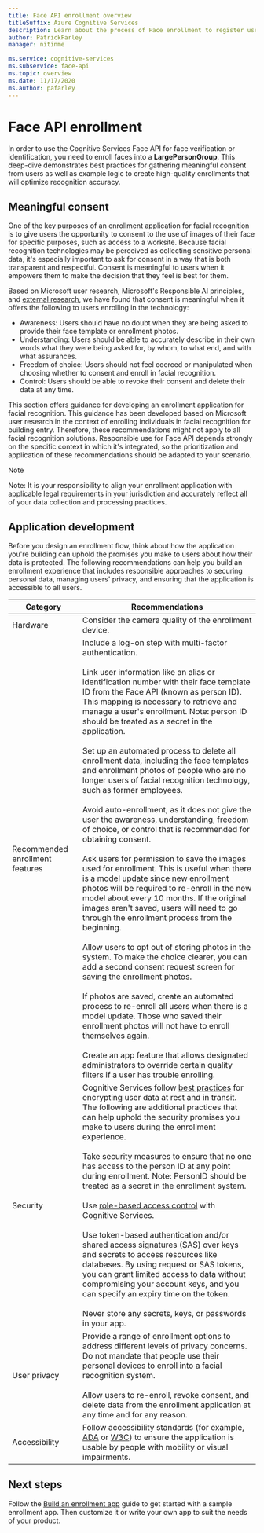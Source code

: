 ```yaml
---
title: Face API enrollment overview
titleSuffix: Azure Cognitive Services
description: Learn about the process of Face enrollment to register users in a face recognition service.
author: PatrickFarley
manager: nitinme

ms.service: cognitive-services
ms.subservice: face-api
ms.topic: overview
ms.date: 11/17/2020
ms.author: pafarley
---
```


# Face API enrollment

In order to use the Cognitive Services Face API for face verification or identification, you need to enroll faces into a **LargePersonGroup**. This deep-dive demonstrates best practices for gathering meaningful consent from users as well as example logic to create high-quality enrollments that will optimize recognition accuracy.  

## Meaningful consent 

One of the key purposes of an enrollment application for facial recognition is to give users the opportunity to consent to the use of images of their face for specific purposes, such as access to a worksite. Because facial recognition technologies may be perceived as collecting sensitive personal data, it's especially important to ask for consent in a way that is both transparent and respectful. Consent is meaningful to users when it empowers them to make the decision that they feel is best for them.   

Based on Microsoft user research, Microsoft's Responsible AI principles, and [external research](ftp://ftp.cs.washington.edu/tr/2000/12/UW-CSE-00-12-02.pdf), we have found that consent is meaningful when it offers the following to users enrolling in the technology:

* Awareness: Users should have no doubt when they are being asked to provide their face template or enrollment photos. 
* Understanding: Users should be able to accurately describe in their own words what they were being asked for, by whom, to what end, and with what assurances. 
* Freedom of choice: Users should not feel coerced or manipulated when choosing whether to consent and enroll in facial recognition. 
* Control: Users should be able to revoke their consent and delete their data at any time. 

This section offers guidance for developing an enrollment application for facial recognition. This guidance has been developed based on Microsoft user research in the context of enrolling individuals in facial recognition for building entry. Therefore, these recommendations might not apply to all facial recognition solutions. Responsible use for Face API depends strongly on the specific context in which it's integrated, so the prioritization and application of these recommendations should be adapted to your scenario. 

> [!NOTE]
> Note: It is your responsibility to align your enrollment application with applicable legal requirements in your jurisdiction and accurately reflect all of your data collection and processing practices.

## Application development 

Before you design an enrollment flow, think about how the application you're building can uphold the promises you make to users about how their data is protected. The following recommendations can help you build an enrollment experience that includes responsible approaches to securing personal data, managing users' privacy, and ensuring that the application is accessible to all users.  

|Category | Recommendations |
|---|---|
|Hardware | Consider the camera quality of the enrollment device. |
|Recommended enrollment features | Include a log-on step with multi-factor authentication.</br></br>Link user information like an alias or identification number with their face template ID from the Face API (known as person ID). This mapping is necessary to retrieve and manage a user's enrollment. Note: person ID should be treated as a secret in the application.</br></br>Set up an automated process to delete all enrollment data, including the face templates and enrollment photos of people who are no longer users of facial recognition technology, such as former employees.</br></br>Avoid auto-enrollment, as it does not give the user the awareness, understanding, freedom of choice, or control that is recommended for obtaining consent. </br></br>Ask users for permission to save the images used for enrollment. This is useful when there is a model update since new enrollment photos will be required to re-enroll in the new model about every 10 months. If the original images aren't saved, users will need to go through the enrollment process from the beginning.</br></br>Allow users to opt out of storing photos in the system. To make the choice clearer, you can add a second consent request screen for saving the enrollment photos. </br></br>If photos are saved, create an automated process to re-enroll all users when there is a model update. Those who saved their enrollment photos will not have to enroll themselves again. </br></br>Create an app feature that allows designated administrators to override certain quality filters if a user has trouble enrolling. |
|Security | Cognitive Services follow [best practices](https://docs.microsoft.com/azure/cognitive-services/cognitive-services-virtual-networks?tabs=portal) for encrypting user data at rest and in transit. The following are additional practices that can help uphold the security promises you make to users during the enrollment experience. </br></br>Take security measures to ensure that no one has access to the person ID at any point during enrollment. Note: PersonID should be treated as a secret in the enrollment system. </br></br>Use [role-based access control](https://docs.microsoft.com/azure/role-based-access-control/overview) with Cognitive Services. </br></br>Use token-based authentication and/or shared access signatures (SAS) over keys and secrets to access resources like databases. By using request or SAS tokens, you can grant limited access to data without compromising your account keys, and you can specify an expiry time on the token. </br></br>Never store any secrets, keys, or passwords in your app. |
|User privacy |Provide a range of enrollment options to address different levels of privacy concerns. Do not mandate that people use their personal devices to enroll into a facial recognition system. </br></br>Allow users to re-enroll, revoke consent, and delete data from the enrollment application at any time and for any reason. |
|Accessibility |Follow accessibility standards (for example, [ADA](https://www.ada.gov/regs2010/2010ADAStandards/2010ADAstandards.htm) or [W3C](https://www.w3.org/TR/WCAG21/)) to ensure the application is usable by people with mobility or visual impairments. |

## Next steps  

Follow the [Build an enrollment app](build-enrollment-app.md) guide to get started with a sample enrollment app. Then customize it or write your own app to suit the needs of your product.